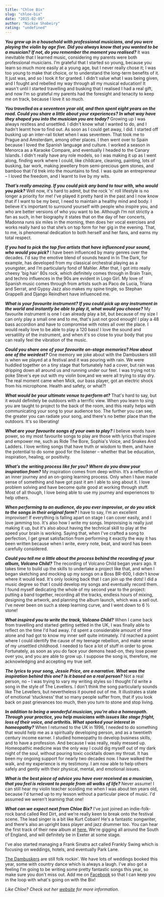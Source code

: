 ```yaml
---
title: "Chloe Bix"
slug: "chloe-bix"
date: "2015-02-05"
author: "Nickie Shobeiry"
rating: "undefined"
---
```


_**You grew up in a household with professional musicians, and you were playing the violin by age five. Did you always know that you wanted to be a musician? If not, do you remember the moment you realised?**_ It was inevitable that I learned music, considering my parents were both professional musicians. I’m grateful that I started so young, because you learn so much more easily at a young age, but I never really chose it; I was too young to make that choice, or to understand the long-term benefits of it. It just was, and so I took it for granted. I didn't value what I was being given, and I fought and rebelled my way through all my musical education! It wasn't until I started travelling and busking that I realised I had a real gift, and now I’m so grateful my parents had the foresight and tenacity to keep me on track, because I love it so much.

_**You travelled as a seventeen year old, and then spent eight years on the road. Could you share a little about your experiences? In what way have they shaped you into the musician you are today?**_ Growing up I was always restless and unsettled. I didn't know what I wanted to do, and I hadn't learnt how to find out. As soon as I could get away, I did. I started off busking up an inter-rail ticket when I was seventeen. That took me to Prague and Amsterdam, among other places. I then went over to Spain because I loved the Spanish language and culture. I worked a season in Menorca as a Karaoke Compare, and eventually I headed to the Canary Islands. I didn't really have any role models, so I was making it up as I went along, finding work where I could, like childcare, cleaning, painting, lots of busking, bar work, making jewellery from semi-precious gem stones, and bamboo that I'd trek into the mountains to find. I was quite an entrepreneur – I loved the freedom, and I learnt to live by my wits.

_**That’s really amazing. If you could pick any band to tour with, who would you pick?**_ Well now, it's hard to admit, but the rock 'n' roll lifestyle is no longer a priority for me! I've played it pretty hard in the past and I now know that if I want to be my best, I need to maintain a healthy mind and body. I believe it's important to surround yourself with people who inspire you, and who are better versions of who you want to be. Although I’m not strictly a fan as such, in her biography it states that on the day of her concerts, Madonna runs six miles in the morning, then does her vocal exercises and works really hard so that she’s on top form for her gig in the evening. That, to me, is phenomenal dedication to both herself and her fans, and earns my total respect.

_**If you had to pick the top five artists that have influenced your sound, who would you pick?**_ I have been influenced by many genres over the decades. I'd say the emotive blend of sounds heard in In The Dark, for example, has developed from my classical orchestral playing as a youngster, and I’m particularly fond of Mahler. After that, I got into really cheesy 'big hair' 80s rock, which definitely comes through in Brain Train, and techno influences in the 90s are evident in Logo Girl. My love of Spanish music comes through from artists such as Paco de Lucia, Triana and Serrat, and Gypsy Jazz also makes my spine tingle, so Stephan Grappelli and Django Reindhert have influenced me.

_**What is your favourite instrument? If you could pick up any instrument in the world and instantly be able to play it, what would you choose?**_ My favourite instrument is one I can already play a bit, but because of my size I can only play a small one and to me, that's just not good enough! I play a 48 bass accordion and have to compromise with notes all over the place. I would really love to be able to play a 120 bass! I love the sound and versatility of the instrument, and when it's so close to your body that you can really feel the vibration of the music.

_**Could you share one of your favourite on-stage memories? How about one of the weirdest?**_ One memory we joke about with the Dambuskers still is when we played at a festival and it was pouring with rain. We were huddled together on a tiny stage that fortunately had a cover, but rain was dripping down all around us and running under our feet. I was trying not to poke Steve's eye out with my violin bow,and we were all trying to stay dry. The real moment came when Mick, our bass player, got an electric shock from his microphone. Health and safety, or what?!

_**What would be your ultimate venue to perform at?**_ That's hard to say, but it would definitely be outdoors with a terrific view. When you learn to sing you are taught to project to the back of the room, and this really helps with communicating your song to your audience too. The further you can see, the greater you can radiate your song, and there's no better place than the outdoors. It's so liberating!

_**What are your favourite songs of your own to play?**_ I believe words have power, so my most favourite songs to play are those with lyrics that inspire and empower me, such as Ride The Bore, Sophia's Voice, and Snakes And Ladders. I love writing songs that have truth or wisdom to them, and have the potential to do some good for the listener – whether that be education, inspiration, healing, or positivity.

_**What’s the writing process like for you? Where do you draw your inspiration from?**_ My inspiration comes from deep within. It’s a reflection of an inner journey and an on-going learning process. Only when I have made sense of something and have got past it am I able to sing about it. I love problem solving and have become quite good at working through stuff. Most of all though, I love being able to use my journey and experiences to help others.

_**When performing to an audience, do you ever improvise, or do you stick to the songs in their original form?**_ I have to say, I’m an excellent improviser! If everything is falling apart on stage I can cover easily, and I love jamming too. It's also how I write my songs. Improvising is really just making it up, but it's also about having the technical skill to play at the speed your brain is working. Saying that, when I've crafted a song to perfection, I get great satisfaction from performing it exactly the way it has been written because when I write, every note, beat, and word has been carefully considered.

_**Could you tell me a little about the process behind the recording of your album, Volcano Child?**_ The recording of Volcano Child began years ago. It takes time to build up the skills to undertake a project like that, and when I began sketching and mocking up my songs on a Boss BR-600, I didn't know where it would lead. It's only looking back that I can join up the dots! I did a music degree so that I could develop my songs and eventually record them. I found myself dedicating the whole of my second year to the project: putting a band together, recording all the tracks, endless hours of mixing, designing the artwork, and planning the album launch, which was a sell out. I've never been on such a steep learning curve, and I went down to 6 ½ stone!

_**What inspired you to write the track, Volcano Child?**_ When I came back from travelling and started getting settled in the UK, I was finally able to reflect on the time I'd had away. I'd spent a considerable amount of time alone and had got to know my inner self quite intimately. I'd reached a point where I could identify the cause of my teenage rebellion, and make sense of my unsettled childhood. I needed to face a lot of stuff in order to grow. Fortunately, as soon as you do face your demons head-on, they lose power over you, and you are able to grow up. I suppose the song is, therefore, me acknowledging and accepting my true self.

_**The lyrics to your song, Jessie Price, are a narrative. What was the inspiration behind this one? Is it based on a real person?**_ Not a real person, no – I was trying to vary my writing styles so I thought I'd write a song in the style of The Levellers. I don't think the song particularly sounds like The Levellers, but nevertheless it poured out of me. It illustrates a state of emotional ‘stuckness’ that so many people suffer from, that if you look back on past grievances too much, then you turn to stone and stop living.

_**In addition to being a wonderful musician, you’re also a homeopath. Through your practice, you help musicians with issues like stage fright, loss of their voice, and arthritis. What sparked your interest in homeopathy?**_ When I returned to the UK in 1996, I needed to do something that would help me as a spiritually developing person, and as a twentieth century income earner. I studied homeopathy to develop business skills, and to have a profession. And because I was really, really messed up. Homeopathic medicine was the only way I could dig myself out of my dark night of the soul, without pouring toxic cocktails down my throat. It has been my ongoing support for nearly two decades now. I have walked the walk, and my experience is my testimony. I am now able to help others safely and gently with their physical, mental, and emotional issues.

_**What is the best piece of advice you have ever received as a musician, that you feel is relevant to people from all walks of life?**_ Never assume! I can still hear my violin teacher scolding me when I was about ten years old, because I'd turned up to my lesson without a particular piece of music. I'd assumed we weren't learning that one!

_**What can we expect next from Chloe Bix?**_ I've just joined an indie-folk-rock band called Red Dirt, and we're really keen to break onto the festival scene. The lead singer is a bit like Kurt Cobain! He's a fantastic songwriter, and there's also an upright bass player and jazz drummer too. You can hear the first track of their new album at [here.](https://soundcloud.com/chloebix/girl-on-a-rope-by-red-dirt-the-uk-band) We're gigging all around the South of England, and will definitely be in Exeter at some stage.

I've also started managing a Frank Sinatra act called Frankly Swing which is focusing on weddings, hotels, and eventually Park Lane.

[The Dambuskers](http://www.dambuskers.com) are still folk rockin'. We have lots of weddings booked this year, some with country dance which is always a laugh. I've also got a feeling I'm going to be writing some pretty fantastic songs this year, so make sure you don't miss out. Add me on [Facebook](http://www.facebook.com/chloe.bix.7) so that I can keep you in the loop with what's going on with the Bix!

_Like Chloe? Check out her [website](http://www.chloebix.co.uk) for more information._
